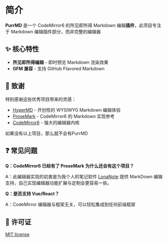 # 简介

**PurrMD** 是一个 CodeMirror6 的所见即所得 Markdown 编辑**插件**，此项目专注于 Markdown 编辑插件部分，而非完整的编辑器


## ✨ 核心特性

- **所见即所得编辑** - 即时预览 Markdown 渲染效果
- **GFM 兼容** - 支持 GitHub Flavored Markdown


## 🙏 致谢

特别感谢这些优秀项目带来的灵感：

- [HyperMD](https://github.com/laobubu/HyperMD) - 开创性的 WYSIWYG Markdown 编辑体验
- [ProseMark](https://github.com/jsimonrichard/ProseMark) - CodeMirror6 的 Markdown 实现参考
- [CodeMirror6](https://codemirror.net/) - 强大的编辑器内核

如果没有以上项目，那么就不会有PurrMD


## ❓ 常见问题

**Q：CodeMirror6 已经有了 ProseMark 为什么还会有这个项目？**

A：此编辑器实现的初衷是为我个人的笔记软件 [LonaNote](https://github.com/luoluoqixi/lonanote) 提供 MarkDown 编辑支持，自己实现编辑器功能扩展与定制会更容易一些。


**Q：是否支持 Vue/React？**

A：CodeMirror 编辑器与框架无关，可以轻松集成到任何前端框架

## 📝 许可证

[MIT license](https://github.com/luoluoqixi/purrmd/blob/main/LICENSE)
